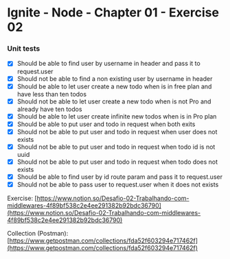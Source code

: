 # Ignite - Node - Chapter 01 - Exercise 02

### Unit tests

- [x] Should be able to find user by username in header and pass it to request.user
- [x] Should not be able to find a non existing user by username in header
- [x] Should be able to let user create a new todo when is in free plan and have less than ten todos
- [x] Should not be able to let user create a new todo when is not Pro and already have ten todos
- [x] Should be able to let user create infinite new todos when is in Pro plan
- [x] Should be able to put user and todo in request when both exits
- [x] Should not be able to put user and todo in request when user does not exists
- [x] Should not be able to put user and todo in request when todo id is not uuid
- [x] Should not be able to put user and todo in request when todo does not exists
- [x] Should be able to find user by id route param and pass it to request.user
- [x] Should not be able to pass user to request.user when it does not exists

Exercise: [https://www.notion.so/Desafio-02-Trabalhando-com-middlewares-4f89bf538c2e4ee291382b92bdc36790](https://www.notion.so/Desafio-02-Trabalhando-com-middlewares-4f89bf538c2e4ee291382b92bdc36790)

Collection (Postman): [https://www.getpostman.com/collections/fda52f603294e717462f](https://www.getpostman.com/collections/fda52f603294e717462f)
